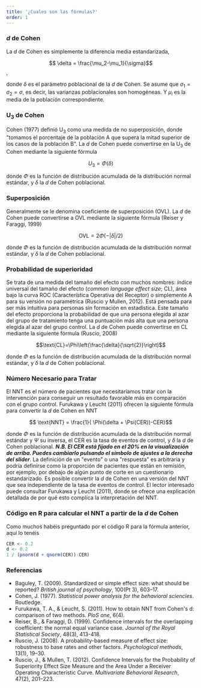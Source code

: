 ```yaml
---
title: '¿Cuales son las fórmulas?'
order: 1
---
```


### *d* de Cohen
La *d* de Cohen es simplemente la diferencia media estandarizada,

$$ \delta = \frac{\mu_2-\mu_1}{\sigma}$$,

donde $\delta$ es el parámetro poblacional de la *d* de Cohen. Se asume que $\sigma_1=\sigma_2=\sigma$, es decir, las varianzas poblacionales son homogéneas. Y $\mu_i$ es la media de la población correspondiente.

### U<sub>3</sub> de Cohen
Cohen (1977) definió U<sub>3</sub> como una medida de no superposición, donde "tomamos el porcentaje de la población A que supera la mitad superior de los casos de la población Β". La *d* de Cohen puede convertirse en la U<sub>3</sub> de Cohen mediante la siguiente fórmula

$$U_3 = \Phi(\delta)$$

donde $\Phi$ es la función de distribución acumulada de la distribución normal estándar, y $\delta$ la <em>d</em> de Cohen poblacional.

### Superposición
Generalmente se le denomina coeficiente de superposición (OVL). La <em>d</em> de Cohen puede convertirse a OVL mediante la siguiente fórmula (Reiser y Faraggi, 1999)

$$\text{OVL}=2\Phi(-|\delta|/2) $$

donde $\Phi$ es la función de distribución acumulada de la distribución normal estándar, y $\delta$ la <em>d</em> de Cohen poblacional.

### Probabilidad de superioridad
Se trata de una medida del tamaño del efecto con muchos nombres: índice universal del tamaño del efecto (*common language effect size*; CL), área bajo la curva ROC (Característica Operativa del Receptor) o simplemente A para su versión no paramétrica (Ruscio y Mullen, 2012). Está pensada para ser más intuitiva para personas sin formación en estadística. Este tamaño del efecto proporciona la probabilidad de que una persona elegida al azar del grupo de tratamiento tenga una puntuación más alta que una persona elegida al azar del grupo control. La *d* de Cohen puede convertirse en CL mediante la siguiente fórmula (Ruscio, 2008)

$$\text{CL}=\Phi\left(\frac{\delta}{\sqrt{2}}\right)$$

donde $\Phi$ es la función de distribución acumulada de la distribución normal estándar, y $\delta$ la <em>d</em> de Cohen poblacional.

### Número Necesario para Tratar
El NNT es el número de pacientes que necesitaríamos tratar con la intervención para conseguir un resultado favorable más en comparación con el grupo control. Furukawa y Leucht (2011) ofrecen la siguiente fórmula para convertir la *d* de Cohen en NNT

$$ \text{NNT} = \frac{1}{  \Phi(\delta + \Psi(CER))-CER}$$

donde $\Phi$ es la función de distribución acumulada de la distribución normal estándar y $\Psi$ su inversa, el CER es la tasa de eventos de control, y $\delta$ la <em>d</em> de Cohen poblacional. ***N.B. El CER está fijado en el 20% en la visualización de arriba. Puedes cambiarlo pulsando el símbolo de ajustes a la derecha del ***slider******. La definición de un "evento" o una "respuesta" es arbitraria y podría definirse como la proporción de pacientes que están en remisión, por ejemplo, por debajo de algún punto de corte en un cuestionario estandarizado. Es posible convertir la *d* de Cohen en una versión del NNT que sea independiente de la tasa de eventos de control. El lector interesado puede consultar Furukawa y Leucht (2011), donde se ofrece una explicación detallada de por qué esto complica la interpretación del NNT.

### Código en R para calcular el NNT a partir de la *d* de Cohen
Como muchos habéis preguntado por el código R para la fórmula anterior, aquí lo tenéis

```r
CER <- 0.2
d <- 0.2
1 / (pnorm(d + qnorm(CER))-CER)
```

### Referencias

* Baguley, T. (2009). Standardized or simple effect size: what should be reported? *British journal of psychology*, 100(Pt 3), 603–17.
* Cohen, J. (1977). *Statistical power analysis for the behavioral sciencies*. Routledge.
* Furukawa, T. A., & Leucht, S. (2011). How to obtain NNT from Cohen's d: comparison of two methods. *PloS one*, 6(4).
* Reiser, B., & Faraggi, D. (1999). Confidence intervals for the overlapping coefficient: the normal equal variance case. *Journal of the Royal Statistical Society*, 48(3), 413-418.
* Ruscio, J. (2008). A probability-based measure of effect size: robustness to base rates and other factors. *Psychological methods*, 13(1), 19–30.
* Ruscio, J., & Mullen, T. (2012). Confidence Intervals for the Probability of Superiority Effect Size Measure and the Area Under a Receiver Operating Characteristic Curve. *Multivariate Behavioral Research*, 47(2), 201–223.
